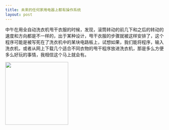 ```yaml
---
title: 未来的任何家用电器上都有操作系统
layout: post
---
```


中午在用全自动洗衣机甩干衣服的时候，发现，滚筒转动的前几下和之后的转动的速度和方向都是不一样的，出于某种设计，甩干衣服的步骤就被这样安排了，这个程序可能是被写死在了洗衣机中的某块电路板上，试想如果，我们能将程序，输入洗衣机，或者从网上下载几个适合不同衣物的甩干程序放进洗衣机，那是多么方便多么好玩的事情，我相信这个马上就会有。

<img width="200px" src="http://www.sootoo.com/son_media/msg/2012/05/07/286064.jpg"/>
